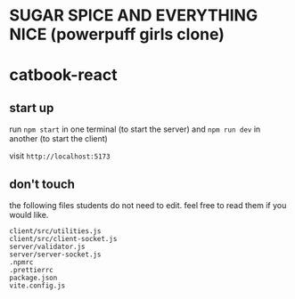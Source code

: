 # SUGAR SPICE AND EVERYTHING NICE (powerpuff girls clone)

# catbook-react

## start up

run `npm start` in one terminal (to start the server) and `npm run dev` in another (to start the client)

visit `http://localhost:5173`

## don't touch

the following files students do not need to edit. feel free to read them if you would like.

```
client/src/utilities.js
client/src/client-socket.js
server/validator.js
server/server-socket.js
.npmrc
.prettierrc
package.json
vite.config.js
```
